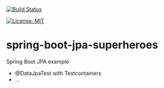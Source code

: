 [![Build Status](https://travis-ci.com/claudioaltamura/spring-boot-jpa-superheroes.svg?branch=master)](https://travis-ci.com/claudioaltamura/spring-boot-jpa-superheroes)

[![License: MIT](https://img.shields.io/badge/License-MIT-yellow.svg)](https://opensource.org/licenses/MIT)

# spring-boot-jpa-superheroes
Spring Boot JPA example

* @DataJpaTest with Testcontainers
* ...

